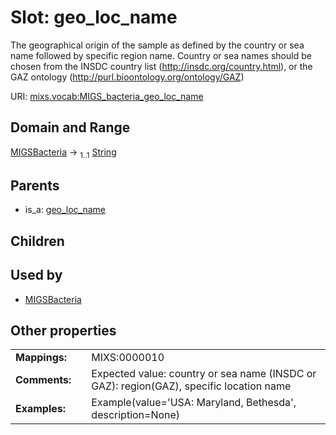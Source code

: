 
# Slot: geo_loc_name


The geographical origin of the sample as defined by the country or sea name followed by specific region name. Country or sea names should be chosen from the INSDC country list (http://insdc.org/country.html), or the GAZ ontology (http://purl.bioontology.org/ontology/GAZ)

URI: [mixs.vocab:MIGS_bacteria_geo_loc_name](https://w3id.org/mixs/vocab/MIGS_bacteria_geo_loc_name)


## Domain and Range

[MIGSBacteria](MIGSBacteria.md) &#8594;  <sub>1..1</sub> [String](types/String.md)

## Parents

 *  is_a: [geo_loc_name](geo_loc_name.md)

## Children


## Used by

 * [MIGSBacteria](MIGSBacteria.md)

## Other properties

|  |  |  |
| --- | --- | --- |
| **Mappings:** | | MIXS:0000010 |
| **Comments:** | | Expected value: country or sea name (INSDC or GAZ): region(GAZ), specific location name |
| **Examples:** | | Example(value='USA: Maryland, Bethesda', description=None) |

